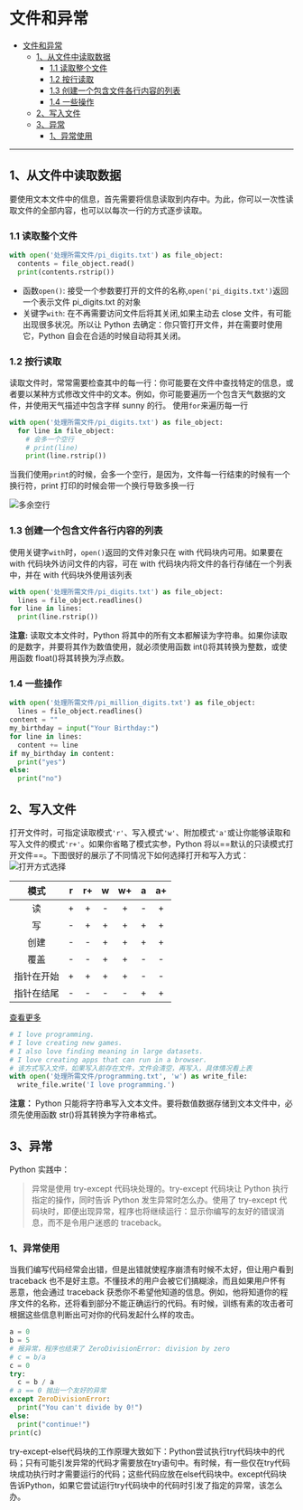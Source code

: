 <!--
 * @Author: your name
 * @Date: 2020-01-11 17:04:22
 * @LastEditTime : 2020-01-12 13:10:23
 * @LastEditors  : Please set LastEditors
 * @Description: In User Settings Edit
 * @FilePath: \VueLearnc:\Users\11346\OneDrive\笔记\PythonLearning\基础语法\10、文件\文件和异常.md
 -->

# 文件和异常

<!-- @import "[TOC]" {cmd="toc" depthFrom=1 depthTo=6 orderedList=false} -->

<!-- code_chunk_output -->

- [文件和异常](#文件和异常)
  - [1、从文件中读取数据](#1-从文件中读取数据)
    - [1.1 读取整个文件](#11-读取整个文件)
    - [1.2 按行读取](#12-按行读取)
    - [1.3 创建一个包含文件各行内容的列表](#13-创建一个包含文件各行内容的列表)
    - [1.4 一些操作](#14-一些操作)
  - [2、写入文件](#2-写入文件)
  - [3、异常](#3-异常)
    - [1、异常使用](#1-异常使用)

<!-- /code_chunk_output -->

---

## 1、从文件中读取数据

要使用文本文件中的信息，首先需要将信息读取到内存中。为此，你可以一次性读取文件的全部内容，也可以以每次一行的方式逐步读取。

### 1.1 读取整个文件

```python {cmd}
with open('处理所需文件/pi_digits.txt') as file_object:
  contents = file_object.read()
  print(contents.rstrip())

```

- 函数`open()`:
  接受一个参数要打开的文件的名称,`open('pi_digits.txt')`返回一个表示文件 pi_digits.txt 的对象
- 关键字`with`:
  在不再需要访问文件后将其关闭,如果主动去 close 文件，有可能出现很多状况。所以让 Python 去确定：你只管打开文件，并在需要时使用它，Python 自会在合适的时候自动将其关闭。

### 1.2 按行读取

读取文件时，常常需要检查其中的每一行：你可能要在文件中查找特定的信息，或者要以某种方式修改文件中的文本。例如，你可能要遍历一个包含天气数据的文件，并使用天气描述中包含字样 sunny 的行。
使用`for`来遍历每一行

```python {cmd}
with open('处理所需文件/pi_digits.txt') as file_object:
  for line in file_object:
    # 会多一个空行
    # print(line)
    print(line.rstrip())
```

当我们使用`print`的时候，会多一个空行，是因为，文件每一行结束的时候有一个换行符，print 打印的时候会带一个换行导致多换一行

![多余空行](https://cdn.jsdelivr.net/gh/1134642046/ImageBed/PythonLearn/20200111174422.png)

### 1.3 创建一个包含文件各行内容的列表

使用关键字`with`时，`open()`返回的文件对象只在 with 代码块内可用。如果要在 with 代码块外访问文件的内容，可在 with 代码块内将文件的各行存储在一个列表中，并在 with 代码块外使用该列表

```python {cmd}
with open('处理所需文件/pi_digits.txt') as file_object:
  lines = file_object.readlines()
for line in lines:
  print(line.rstrip())
```

**注意:**
读取文本文件时，Python 将其中的所有文本都解读为字符串。如果你读取的是数字，并要将其作为数值使用，就必须使用函数 int()将其转换为整数，或使用函数 float()将其转换为浮点数。

### 1.4 一些操作

```python {cmd}
with open('处理所需文件/pi_million_digits.txt') as file_object:
  lines = file_object.readlines()
content = ""
my_birthday = input("Your Birthday:")
for line in lines:
  content += line
if my_birthday in content:
  print("yes")
else:
  print("no")

```

## 2、写入文件

打开文件时，可指定读取模式`'r'`、写入模式`'w'`、附加模式`'a'`或让你能够读取和写入文件的模式`'r+'`。如果你省略了模式实参，Python 将以==默认的只读模式打开文件==。下图很好的展示了不同情况下如何选择打开和写入方式：
![打开方式选择](https://cdn.jsdelivr.net/gh/1134642046/ImageBed/PythonLearn/20200112105733.png)

|    模式    |  r  | r+  |  w  | w+  |  a  | a+  |
| :--------: | :-: | :-: | :-: | :-: | :-: | :-: |
|     读     |  +  |  +  |  -  |  +  |  -  |  +  |
|     写     |  -  |  +  |  +  |  +  |  +  |  +  |
|    创建    |  -  |  -  |  +  |  +  |  +  |  +  |
|    覆盖    |  -  |  -  |  +  |  +  |  -  |  -  |
| 指针在开始 |  +  |  +  |  +  |  +  |  -  |  -  |
| 指针在结尾 |  -  |  -  |  -  |  -  |  +  |  +  |

[查看更多](https://www.runoob.com/python/python-files-io.html)

```python {cmd .line-numbers}
# I love programming.
# I love creating new games.
# I also love finding meaning in large datasets.
# I love creating apps that can run in a browser.
# 该方式写入文件，如果写入前存在文件，文件会清空，再写入，具体情况看上表
with open('处理所需文件/programming.txt', 'w') as write_file:
  write_file.write('I love programming.')
```

**注意：**
Python 只能将字符串写入文本文件。要将数值数据存储到文本文件中，必须先使用函数 str()将其转换为字符串格式。

## 3、异常

Python 实践中：

> 异常是使用 try-except 代码块处理的。try-except 代码块让 Python 执行指定的操作，同时告诉 Python 发生异常时怎么办。使用了 try-except 代码块时，即便出现异常，程序也将继续运行：显示你编写的友好的错误消息，而不是令用户迷惑的 traceback。

### 1、异常使用

当我们编写代码经常会出错，但是出错就使程序崩溃有时候不太好，但让用户看到 traceback 也不是好主意。不懂技术的用户会被它们搞糊涂，而且如果用户怀有恶意，他会通过 traceback 获悉你不希望他知道的信息。例如，他将知道你的程序文件的名称，还将看到部分不能正确运行的代码。有时候，训练有素的攻击者可根据这些信息判断出可对你的代码发起什么样的攻击。

```python {cmd}
a = 0
b = 5
# 报异常，程序也结束了 ZeroDivisionError: division by zero
# c = b/a
c = 0
try:
  c = b / a
# a == 0 抛出一个友好的异常 
except ZeroDivisionError:
  print("You can't divide by 0!")
else:
  print("continue!")
print(c)

```

try-except-else代码块的工作原理大致如下：Python尝试执行try代码块中的代码；只有可能引发异常的代码才需要放在try语句中。有时候，有一些仅在try代码块成功执行时才需要运行的代码；这些代码应放在else代码块中。except代码块告诉Python，如果它尝试运行try代码块中的代码时引发了指定的异常，该怎么办。

```python {cmd .line-numbers}

```



```python {cmd .line-numbers}

```


```python {cmd .line-numbers}

```


```python {cmd .line-numbers}

```



```python {cmd .line-numbers}

```
